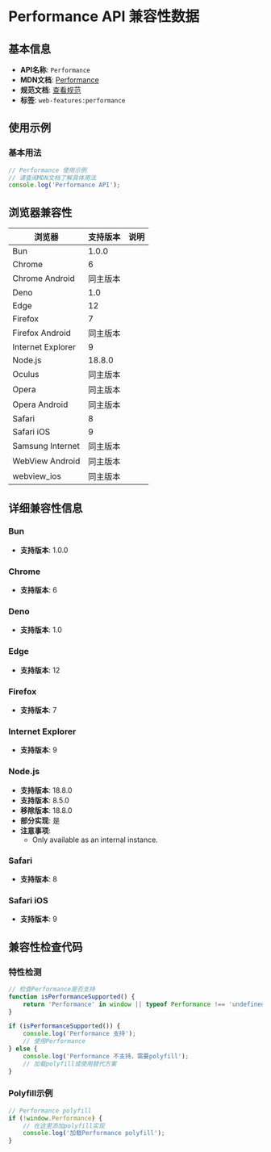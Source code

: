 # Performance API 兼容性数据

## 基本信息

- **API名称**: `Performance`
- **MDN文档**: [Performance](https://developer.mozilla.org/docs/Web/API/Performance)
- **规范文档**: [查看规范](https://w3c.github.io/hr-time/#sec-performance,https://w3c.github.io/performance-timeline/#extensions-to-the-performance-interface,https://w3c.github.io/resource-timing/#sec-extensions-performance-interface,https://w3c.github.io/user-timing/#extensions-performance-interface)
- **标签**: `web-features:performance`

## 使用示例

### 基本用法

```javascript
// Performance 使用示例
// 请查阅MDN文档了解具体用法
console.log('Performance API');
```

## 浏览器兼容性

| 浏览器 | 支持版本 | 说明 |
|--------|----------|------|
| Bun | 1.0.0 |  |
| Chrome | 6 |  |
| Chrome Android | 同主版本 |  |
| Deno | 1.0 |  |
| Edge | 12 |  |
| Firefox | 7 |  |
| Firefox Android | 同主版本 |  |
| Internet Explorer | 9 |  |
| Node.js | 18.8.0 |  |
| Oculus | 同主版本 |  |
| Opera | 同主版本 |  |
| Opera Android | 同主版本 |  |
| Safari | 8 |  |
| Safari iOS | 9 |  |
| Samsung Internet | 同主版本 |  |
| WebView Android | 同主版本 |  |
| webview_ios | 同主版本 |  |

## 详细兼容性信息

### Bun

- **支持版本**: 1.0.0

### Chrome

- **支持版本**: 6

### Deno

- **支持版本**: 1.0

### Edge

- **支持版本**: 12

### Firefox

- **支持版本**: 7

### Internet Explorer

- **支持版本**: 9

### Node.js

- **支持版本**: 18.8.0
- **支持版本**: 8.5.0
- **移除版本**: 18.8.0
- **部分实现**: 是
- **注意事项**:
  - Only available as an internal instance.

### Safari

- **支持版本**: 8

### Safari iOS

- **支持版本**: 9

## 兼容性检查代码

### 特性检测

```javascript
// 检查Performance是否支持
function isPerformanceSupported() {
    return 'Performance' in window || typeof Performance !== 'undefined';
}

if (isPerformanceSupported()) {
    console.log('Performance 支持');
    // 使用Performance
} else {
    console.log('Performance 不支持，需要polyfill');
    // 加载polyfill或使用替代方案
}
```

### Polyfill示例

```javascript
// Performance polyfill
if (!window.Performance) {
    // 在这里添加polyfill实现
    console.log('加载Performance polyfill');
}
```

